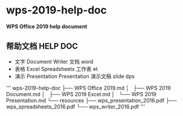 # wps-2019-help-doc

**WPS Office 2019 help document**

## 帮助文档 HELP DOC

* 文字 Document Writer 文档 word
* 表格 Excel Spreadsheets 工作表 et
* 演示 Presentation Presentation 演示文稿 slide dps 



'''
wps-2019-help-doc
├── WPS Office 2019.md
│   ├── WPS 2019 Document.md
│   ├── WPS 2019 Excel.md
│   └── WPS 2019 Presentation.md
└── resources
    ├── wps_presentation_2016.pdf
    ├── wps_spreadsheets_2016.pdf
    └── wps_writer_2016.pdf
'''
